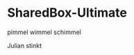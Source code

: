 # SharedBox-Ultimate

pimmel wimmel schimmel
































































































Julian stinkt
